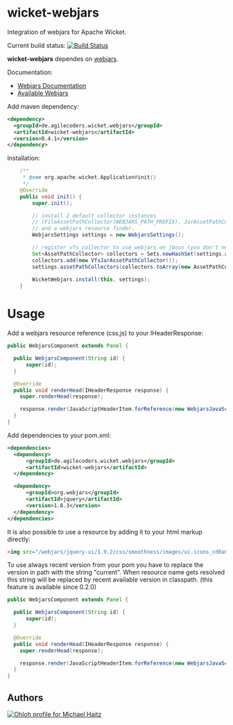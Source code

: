 wicket-webjars
==============

Integration of webjars for Apache Wicket. 

Current build status: [![Build Status](https://buildhive.cloudbees.com/job/l0rdn1kk0n/job/wicket-webjars/badge/icon)](https://buildhive.cloudbees.com/job/l0rdn1kk0n/job/wicket-webjars/)

**wicket-webjars** dependes on [webjars](https://github.com/webjars/webjars).

Documentation:

- [Webjars Documentation](http://www.webjars.org/documentation)
- [Available Webjars](http://www.webjars.org)

Add maven dependency:

```xml
<dependency>
  <groupId>de.agilecoders.wicket.webjars</groupId>
  <artifactId>wicket-webjars</artifactId>
  <version>0.4.1</version>
</dependency>
```

Installation:

```java
    /**
     * @see org.apache.wicket.Application#init()
     */
    @Override
    public void init() {
        super.init();

        // install 2 default collector instances 
        // (FileAssetPathCollector(WEBJARS_PATH_PREFIX), JarAssetPathCollector)
        // and a webjars resource finder.
        WebjarsSettings settings = new WebjarsSettings();

        // register vfs collector to use webjars on jboss (you don't need to add maven dependency)
        Set<AssetPathCollector> collectors = Sets.newHashSet(settings.assetPathCollectors());
        collectors.add(new VfsJarAssetPathCollector());
        settings.assetPathCollectors(collectors.toArray(new AssetPathCollector[collectors.size()]));
        
        WicketWebjars.install(this, settings);
    }
```

Usage
=====

Add a webjars resource reference (css,js) to your IHeaderResponse:

```java
public WebjarsComponent extends Panel {

  public WebjarsComponent(String id) {
      super(id);
  }

  @Override
  public void renderHead(IHeaderResponse response) {
    super.renderHead(response);

    response.render(JavaScriptHeaderItem.forReference(new WebjarsJavaScriptResourceReference("jquery/1.8.3/jquery.js")));
  }
}
```

Add dependencies to your pom.xml:

```xml
<dependencies>
  <dependency>
      <groupId>de.agilecoders.wicket.webjars</groupId>
      <artifactId>wicket-webjars</artifactId>
  </dependency>

  <dependency>
      <groupId>org.webjars</groupId>
      <artifactId>jquery</artifactId>
      <version>1.8.3</version>
  </dependency>
</dependencies>
```

It is also possible to use a resource by adding it to your html markup directly:

```html
<img src="/webjars/jquery-ui/1.9.2/css/smoothness/images/ui-icons_cd0a0a_256x240.png"/>
```

To use always recent version from your pom you have to replace the version in path with the string "current". When resource
name gets resolved this string will be replaced by recent available version in classpath. (this feature is available since 0.2.0)

```java
public WebjarsComponent extends Panel {

  public WebjarsComponent(String id) {
      super(id);
  }

  @Override
  public void renderHead(IHeaderResponse response) {
    super.renderHead(response);

    response.render(JavaScriptHeaderItem.forReference(new WebjarsJavaScriptResourceReference("jquery/current/jquery.js")));
  }
}
```

Authors
-------

[![Ohloh profile for Michael Haitz](//www.ohloh.net/accounts/235496/widgets/account_detailed.gif)](https://www.ohloh.net/accounts/235496?ref=Detailed) 

